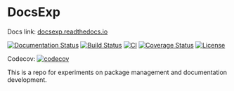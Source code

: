 # DocsExp

Docs link: [docsexp.readthedocs.io](https://docsexp.readthedocs.io/)

[![Documentation Status](https://readthedocs.org/projects/docsexp/badge/?version=latest)](https://docsexp.readthedocs.io/?badge=latest)
[![Build Status](https://travis-ci.org/AgentDS/DocsExp.svg?branch=main)](https://travis-ci.org/AgentDS/DocsExp) 
[![CI](https://github.com/AgentDS/DocsExp/actions/workflows/CI.yml/badge.svg)](https://github.com/AgentDS/DocsExp/actions/workflows/CI.yml)
[![Coverage Status](https://coveralls.io/repos/github/AgentDS/DocsExp/badge.svg?branch=main)](https://coveralls.io/github/AgentDS/DocsExp?branch=main)
[![License](https://img.shields.io/badge/license-MIT-blue.svg)](https://img.shields.io/badge/license-MIT-blue.svg)

Codecov: [![codecov](https://codecov.io/gh/AgentDS/DocsExp/branch/main/graph/badge.svg?token=3M9K3NE5R1)](https://codecov.io/gh/AgentDS/DocsExp)

This is a repo for experiments on package management and documentation development.

